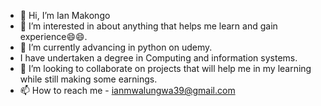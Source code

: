 - 👋 Hi, I’m Ian Makongo
- 👀 I’m interested in about anything that helps me learn and gain experience😄😄.
- 🌱 I’m currently advancing in python on udemy.
- I have undertaken a degree in Computing and information systems.
- 💞️ I’m looking to collaborate on projects that will help me in my learning while still making some earnings.
- 📫 How to reach me - ianmwalungwa39@gmail.com

<!---
Mwalungwa/Mwalungwa is a ✨ special ✨ repository because its `README.md` (this file) appears on your GitHub profile.
You can click the Preview link to take a look at your changes.
--->

